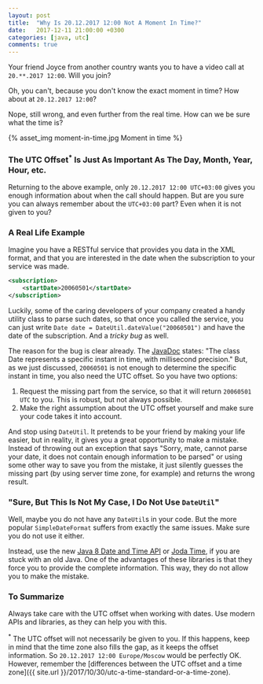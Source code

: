 ```yaml
---
layout: post
title:  "Why Is 20.12.2017 12:00 Not A Moment In Time?"
date:   2017-12-11 21:00:00 +0300
categories: [java, utc]
comments: true
---
```


Your friend Joyce from another country wants you to have a video call at `20.**.2017 12:00`. Will you join? 

Oh, you can't, because you don't know the exact moment in time? How about at `20.12.2017 12:00`? 

Nope, still wrong, and even further from the real time. How can we be sure what the time is?

{% asset_img moment-in-time.jpg Moment in time %}

### The UTC Offset<sup>*</sup> Is Just As Important As The Day, Month, Year, Hour, etc.

Returning to the above example, only `20.12.2017 12:00 UTC+03:00` gives you enough information about when the call should happen. But are you sure you can always remember about the `UTC+03:00` part? Even when it is not given to you?

### A Real Life Example

Imagine you have a RESTful service that provides you data in the XML format, and that you are interested in the date when the subscription to your service was made.

```xml
<subscription>
    <startDate>20060501</startDate>
</subscription>
```

Luckily, some of the caring developers of your company created a handy utility class to parse such dates, so that once you called the service, you can just write `Date date = DateUtil.dateValue("20060501")` and have the date of the subscription. And a _tricky bug_ as well.

The reason for the bug is clear already. The [JavaDoc](https://docs.oracle.com/javase/6/docs/api/java/util/Date.html) states: "The class Date represents a specific instant in time, with millisecond precision." But, as we just discussed, `20060501` is not enough to determine the specific instant in time, you also need the UTC offset. So you have two options:

1. Request the missing part from the service, so that it will return `20060501 UTC` to you. This is robust, but not always possible.
2. Make the right assumption about the UTC offset yourself and make sure your code takes it into account.

And stop using `DateUtil`. It pretends to be your friend by making your life easier, but in reality, it gives you a great opportunity to make a mistake. Instead of throwing out an exception that says "Sorry, mate, cannot parse your date, it does not contain enough information to be parsed" or using some other way to save you from the mistake, it just silently guesses the missing part (by using server time zone, for example) and returns the wrong result.

### "Sure, But This Is Not My Case, I Do Not Use `DateUtil`" 

Well, maybe you do not have any `DateUtil`s in your code. But the more popular `SimpleDateFormat` suffers from exactly the same issues. Make sure you do not use it either.

Instead, use the new [Java 8 Date and Time API](http://www.oracle.com/technetwork/articles/java/jf14-date-time-2125367.html) or [Joda Time](http://www.joda.org/joda-time/), if you are stuck with an old Java. One of the advantages of these libraries is that they force you to provide the complete information. This way, they do not allow you to make the mistake.

### To Summarize

Always take care with the UTC offset when working with dates. Use modern APIs and libraries, as they can help you with this.

<sup>*</sup> The UTC offset will not necessarily be given to you. If this happens, keep in mind that the time zone also fills the gap, as it keeps the offset information. So `20.12.2017 12:00 Europe/Moscow` would be  perfectly OK. However, remember the [differences between the UTC offset and a time zone]({{ site.url }}/2017/10/30/utc-a-time-standard-or-a-time-zone). 
